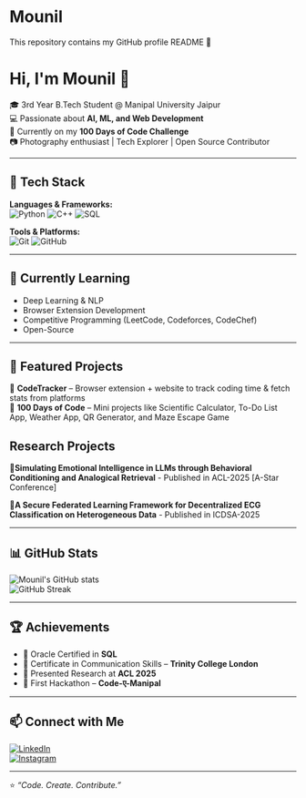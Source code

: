 # Mounil
This repository contains my GitHub profile README 🚀

# Hi, I'm Mounil 👋  

🎓 3rd Year B.Tech Student @ Manipal University Jaipur  
💻 Passionate about **AI, ML, and Web Development**  
📌 Currently on my **100 Days of Code Challenge**  
📷 Photography enthusiast | Tech Explorer | Open Source Contributor  

---

## 🔧 Tech Stack  
**Languages & Frameworks:**  
![Python](https://img.shields.io/badge/Python-3776AB?style=for-the-badge&logo=python&logoColor=white)
![C++](https://img.shields.io/badge/C++-00599C?style=for-the-badge&logo=cplusplus&logoColor=white)
![SQL](https://img.shields.io/badge/SQL-4479A1?style=for-the-badge&logo=postgresql&logoColor=white)

**Tools & Platforms:**  
![Git](https://img.shields.io/badge/Git-F05032?style=for-the-badge&logo=git&logoColor=white)
![GitHub](https://img.shields.io/badge/GitHub-181717?style=for-the-badge&logo=github&logoColor=white)

---

## 🌱 Currently Learning  
- Deep Learning & NLP  
- Browser Extension Development  
- Competitive Programming (LeetCode, Codeforces, CodeChef)
- Open-Source

---

## 📌 Featured Projects  
🔹 **CodeTracker** – Browser extension + website to track coding time & fetch stats from platforms    
🔹 **100 Days of Code** – Mini projects like Scientific Calculator, To-Do List App, Weather App, QR Generator, and Maze Escape Game  

## Research Projects
🔹**Simulating Emotional Intelligence in LLMs through Behavioral Conditioning and Analogical Retrieval** - Published in ACL-2025 [A-Star Conference]

🔹**A Secure Federated Learning Framework for Decentralized ECG Classification on Heterogeneous Data** - Published in ICDSA-2025 

---

## 📊 GitHub Stats  
![Mounil's GitHub stats](https://github-readme-stats.vercel.app/api?username=Mounil&show_icons=true&theme=radical)  
![GitHub Streak](https://github-readme-streak-stats.herokuapp.com?user=Mounil&theme=radical) 

---

## 🏆 Achievements  
- 🥇 Oracle Certified in **SQL**  
- 📜 Certificate in Communication Skills – **Trinity College London**  
- 🎤 Presented Research at **ACL 2025**  
- 🚀 First Hackathon – **Code-ए-Manipal**  

---

## 📫 Connect with Me  
[![LinkedIn](https://img.shields.io/badge/LinkedIn-0A66C2?style=for-the-badge&logo=linkedin&logoColor=white)](www.linkedin.com/in/mounil-kankhara-ab90122a4)  
[![Instagram](https://img.shields.io/badge/Instagram-E4405F?style=for-the-badge&logo=instagram&logoColor=white)](https://www.instagram.com/mounil_2005?igsh=MXMzMmY0OG1kZjA1&utm_source=qr) 

---

⭐️ _“Code. Create. Contribute.”_  
